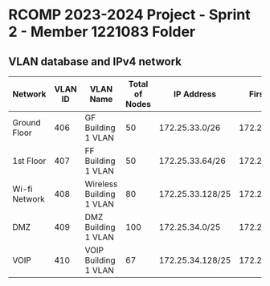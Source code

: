 # RCOMP 2023-2024 Project - Sprint 2 - Member 1221083 Folder

## VLAN database and IPv4 network

| Network       | VLAN ID | VLAN Name                | Total of Nodes | IP Address       | First Host    | Last Host     | Broadcast     | Sub-netting mask |
|---------------|---------|--------------------------|----------------|------------------|---------------|---------------|---------------|------------------|
| Ground Floor  | 406     | GF Building 1 VLAN       | 50             | 172.25.33.0/26   | 172.25.33.1   | 172.25.33.62  | 172.25.33.63  | 255.255.255.192  |
| 1st Floor     | 407     | FF Building 1 VLAN       | 50             | 172.25.33.64/26  | 172.25.33.65  | 172.25.33.126 | 172.25.33.127 | 255.255.255.192  |
| Wi-fi Network | 408     | Wireless Building 1 VLAN | 80             | 172.25.33.128/25 | 172.25.33.129 | 172.25.33.254 | 172.25.33.255 | 255.255.255.128  |
| DMZ           | 409     | DMZ Building 1 VLAN      | 100            | 172.25.34.0/25   | 172.25.34.1   | 172.25.34.126 | 172.25.34.127 | 255.255.255.128  |
| VOIP          | 410     | VOIP Building 1 VLAN     | 67             | 172.25.34.128/25 | 172.25.34.129 | 172.25.35.254 | 172.25.35.255 | 255.255.255.128  |